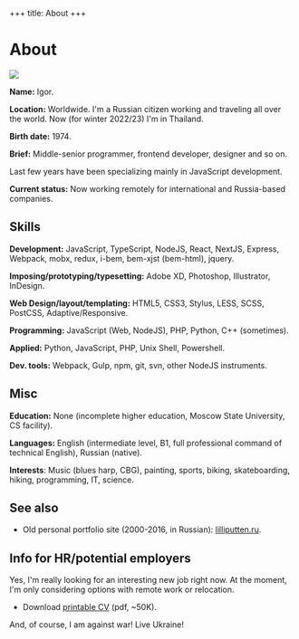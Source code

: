 +++
title: About
+++

About
=====

<div class="Facepalm">
  <img src="/images/facepalm/BrownCBG-sm.jpg" />
</div>

__Name:__ Igor.

__Location:__ Worldwide. I'm a Russian citizen working and traveling all over the world. Now (for winter 2022/23) I'm in Thailand.

__Birth date:__ 1974.

__Brief:__ Middle-senior programmer, frontend developer, designer and&nbsp;so&nbsp;on.

Last few years have been specializing mainly in JavaScript development.

__Current status:__ Now working remotely for international and Russia-based companies.

## Skills

__Development:__ JavaScript, TypeScript, NodeJS, React, NextJS, Express, Webpack, mobx, redux, i-bem, bem-xjst (bem-html), jquery.

__Imposing/prototyping/typesetting:__ Adobe XD, Photoshop, Illustrator, InDesign.

__Web Design/layout/templating:__ HTML5, CSS3, Stylus, LESS, SCSS, PostCSS, Adaptive/Responsive.

__Programming:__ JavaScript (Web, NodeJS), PHP, Python, C++ (sometimes).

__Applied:__ Python, JavaScript, PHP, Unix Shell, Powershell.

__Dev. tools:__ Webpack, Gulp, npm, git, svn, other NodeJS instruments.

## Misc

__Education:__ None (incomplete higher education, Moscow State University, CS facility).

__Languages:__ English (intermediate level, B1, full professional command of technical English), Russian (native).

__Interests__: Music (blues harp, CBG), painting, sports, biking, skateboarding, hiking, programming, IT, science.

## See also

- Old personal portfolio site (2000-2016, in Russian): <a href="http://lilliputten.ru" target="_blank">lilliputten.ru</a>.

## Info for HR/potential employers

Yes, I'm really looking for an interesting new job right now. At the moment, I'm only considering options with remote work or relocation.

- Download <a href="https://raw.githubusercontent.com/lilliputten/lilliputten.github.io/master/site/cv-lilliputten-2022-v1-1-2.pdf" target="_blank">printable CV</a> (pdf, ~50K).

And, of course, I am against war! Live Ukraine!

<!--
 @changed 2022.12.19, 17:50
-->

